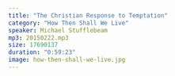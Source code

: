 ```yaml
---
title: "The Christian Response to Temptation"
category: "How Then Shall We Live"
speaker: Michael Stufflebeam
mp3: 20150222.mp3
size: 17690137
duration: "0:59:23"
image: how-then-shall-we-live.jpg
---
```

